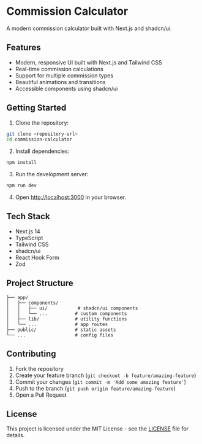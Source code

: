 # Commission Calculator

A modern commission calculator built with Next.js and shadcn/ui.

## Features

- Modern, responsive UI built with Next.js and Tailwind CSS
- Real-time commission calculations
- Support for multiple commission types
- Beautiful animations and transitions
- Accessible components using shadcn/ui

## Getting Started

1. Clone the repository:
```bash
git clone <repository-url>
cd commission-calculator
```

2. Install dependencies:
```bash
npm install
```

3. Run the development server:
```bash
npm run dev
```

4. Open [http://localhost:3000](http://localhost:3000) in your browser.

## Tech Stack

- Next.js 14
- TypeScript
- Tailwind CSS
- shadcn/ui
- React Hook Form
- Zod

## Project Structure

```
├── app/
│   ├── components/
│   │   ├── ui/           # shadcn/ui components
│   │   └── ...          # custom components
│   ├── lib/             # utility functions
│   └── ...              # app routes
├── public/              # static assets
└── ...                  # config files
```

## Contributing

1. Fork the repository
2. Create your feature branch (`git checkout -b feature/amazing-feature`)
3. Commit your changes (`git commit -m 'Add some amazing feature'`)
4. Push to the branch (`git push origin feature/amazing-feature`)
5. Open a Pull Request

## License

This project is licensed under the MIT License - see the [LICENSE](LICENSE) file for details.
